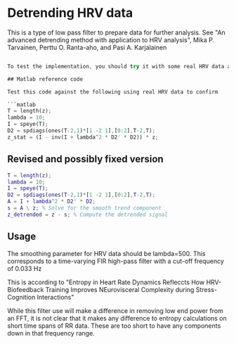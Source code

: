 # Detrending HRV data

This is a type of low pass filter to prepare data for further analysis. See "An advanced detrending method with application to HRV analysis", Mika P. Tarvainen, Perttu O. Ranta-aho, and Pasi A. Karjalainen

```rust

To test the implementation, you should try it with some real HRV data and compare the results with the MATLAB version.

## Matlab reference code

Test this code against the following using real HRV data to confirm

```matlab
T = length(z);
lambda = 10;
I = speye(T);
D2 = spdiags(ones(T-2,1)*[1 -2 1],[0:2],T-2,T);
z_stat = (I - inv(I + lambda^2 * D2' * D2)) * z;
```

## Revised and possibly fixed version

```matlab
T = length(z);
lambda = 10;
I = speye(T);
D2 = spdiags(ones(T-2,1)*[1 -2 1],[0:2],T-2,T);
A = I + lambda^2 * D2' * D2;
s = A \ z; % Solve for the smooth trend component
z_detrended = z - s; % Compute the detrended signal
```

## Usage

The smoothing parameter for HRV data should be lambda=500. This corresponds to a time-varying FIR high-pass filter with a cut-off frequency of 0.033 Hz

This is according to "Entropy in Heart Rate Dynamics Refleccts How HRV-Biofeedback Training Improves NEurovisceral Complexity during Stress-Cognition Interactions"

While this filter use will make a difference in removing low end power from an FFT, it is not clear that it makes any difference to entropy calculations on short time spans of RR data. These are too short to have any components down in that frequency range.
